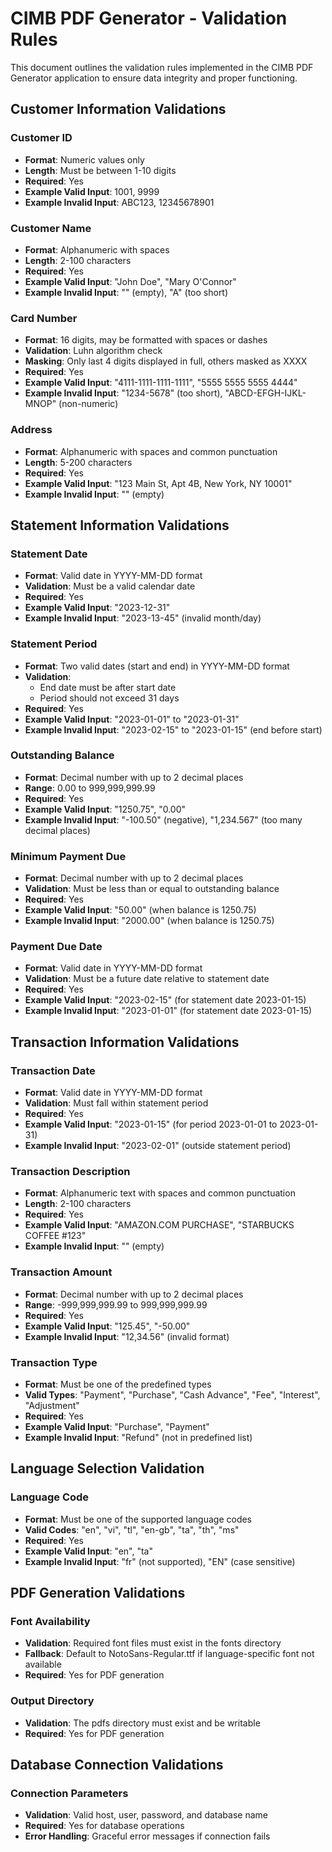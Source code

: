# CIMB PDF Generator - Validation Rules

This document outlines the validation rules implemented in the CIMB PDF Generator application to ensure data integrity and proper functioning.

## Customer Information Validations

### Customer ID
- **Format**: Numeric values only
- **Length**: Must be between 1-10 digits
- **Required**: Yes
- **Example Valid Input**: 1001, 9999
- **Example Invalid Input**: ABC123, 12345678901

### Customer Name
- **Format**: Alphanumeric with spaces
- **Length**: 2-100 characters
- **Required**: Yes
- **Example Valid Input**: "John Doe", "Mary O'Connor"
- **Example Invalid Input**: "" (empty), "A" (too short)

### Card Number
- **Format**: 16 digits, may be formatted with spaces or dashes
- **Validation**: Luhn algorithm check
- **Masking**: Only last 4 digits displayed in full, others masked as XXXX
- **Required**: Yes
- **Example Valid Input**: "4111-1111-1111-1111", "5555 5555 5555 4444"
- **Example Invalid Input**: "1234-5678" (too short), "ABCD-EFGH-IJKL-MNOP" (non-numeric)

### Address
- **Format**: Alphanumeric with spaces and common punctuation
- **Length**: 5-200 characters
- **Required**: Yes
- **Example Valid Input**: "123 Main St, Apt 4B, New York, NY 10001"
- **Example Invalid Input**: "" (empty)

## Statement Information Validations

### Statement Date
- **Format**: Valid date in YYYY-MM-DD format
- **Validation**: Must be a valid calendar date
- **Required**: Yes
- **Example Valid Input**: "2023-12-31"
- **Example Invalid Input**: "2023-13-45" (invalid month/day)

### Statement Period
- **Format**: Two valid dates (start and end) in YYYY-MM-DD format
- **Validation**: 
  - End date must be after start date
  - Period should not exceed 31 days
- **Required**: Yes
- **Example Valid Input**: "2023-01-01" to "2023-01-31"
- **Example Invalid Input**: "2023-02-15" to "2023-01-15" (end before start)

### Outstanding Balance
- **Format**: Decimal number with up to 2 decimal places
- **Range**: 0.00 to 999,999,999.99
- **Required**: Yes
- **Example Valid Input**: "1250.75", "0.00"
- **Example Invalid Input**: "-100.50" (negative), "1,234.567" (too many decimal places)

### Minimum Payment Due
- **Format**: Decimal number with up to 2 decimal places
- **Validation**: Must be less than or equal to outstanding balance
- **Required**: Yes
- **Example Valid Input**: "50.00" (when balance is 1250.75)
- **Example Invalid Input**: "2000.00" (when balance is 1250.75)

### Payment Due Date
- **Format**: Valid date in YYYY-MM-DD format
- **Validation**: Must be a future date relative to statement date
- **Required**: Yes
- **Example Valid Input**: "2023-02-15" (for statement date 2023-01-15)
- **Example Invalid Input**: "2023-01-01" (for statement date 2023-01-15)

## Transaction Information Validations

### Transaction Date
- **Format**: Valid date in YYYY-MM-DD format
- **Validation**: Must fall within statement period
- **Required**: Yes
- **Example Valid Input**: "2023-01-15" (for period 2023-01-01 to 2023-01-31)
- **Example Invalid Input**: "2023-02-01" (outside statement period)

### Transaction Description
- **Format**: Alphanumeric text with spaces and common punctuation
- **Length**: 2-100 characters
- **Required**: Yes
- **Example Valid Input**: "AMAZON.COM PURCHASE", "STARBUCKS COFFEE #123"
- **Example Invalid Input**: "" (empty)

### Transaction Amount
- **Format**: Decimal number with up to 2 decimal places
- **Range**: -999,999,999.99 to 999,999,999.99
- **Required**: Yes
- **Example Valid Input**: "125.45", "-50.00"
- **Example Invalid Input**: "12,34.56" (invalid format)

### Transaction Type
- **Format**: Must be one of the predefined types
- **Valid Types**: "Payment", "Purchase", "Cash Advance", "Fee", "Interest", "Adjustment"
- **Required**: Yes
- **Example Valid Input**: "Purchase", "Payment"
- **Example Invalid Input**: "Refund" (not in predefined list)

## Language Selection Validation

### Language Code
- **Format**: Must be one of the supported language codes
- **Valid Codes**: "en", "vi", "tl", "en-gb", "ta", "th", "ms"
- **Required**: Yes
- **Example Valid Input**: "en", "ta"
- **Example Invalid Input**: "fr" (not supported), "EN" (case sensitive)

## PDF Generation Validations

### Font Availability
- **Validation**: Required font files must exist in the fonts directory
- **Fallback**: Default to NotoSans-Regular.ttf if language-specific font not available
- **Required**: Yes for PDF generation

### Output Directory
- **Validation**: The pdfs directory must exist and be writable
- **Required**: Yes for PDF generation

## Database Connection Validations

### Connection Parameters
- **Validation**: Valid host, user, password, and database name
- **Required**: Yes for database operations
- **Error Handling**: Graceful error messages if connection fails
